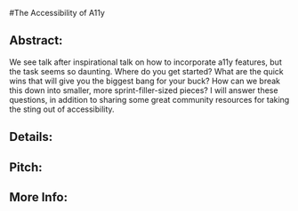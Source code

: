 #The Accessibility of A11y

## Abstract:
We see talk after inspirational talk on how to incorporate a11y features, but the task seems so daunting. Where do you get started? What are the quick wins that will give you the biggest bang for your buck? How can we break this down into smaller, more sprint-filler-sized pieces? I will answer these questions, in addition to sharing some great community resources for taking the sting out of accessibility.

## Details:

## Pitch:

## More Info:
